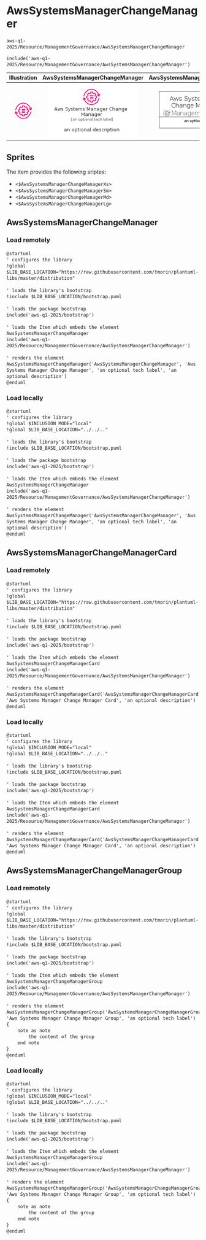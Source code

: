 # AwsSystemsManagerChangeManager


```text
aws-q1-2025/Resource/ManagementGovernance/AwsSystemsManagerChangeManager
```

```text
include('aws-q1-2025/Resource/ManagementGovernance/AwsSystemsManagerChangeManager')
```



| Illustration | AwsSystemsManagerChangeManager | AwsSystemsManagerChangeManagerCard | AwsSystemsManagerChangeManagerGroup |
| :---: | :---: | :---: | :---: |
| ![illustration for Illustration](../../../aws-q1-2025/Resource/ManagementGovernance/AwsSystemsManagerChangeManager.png) | ![illustration for AwsSystemsManagerChangeManager](../../../aws-q1-2025/Resource/ManagementGovernance/AwsSystemsManagerChangeManager.Local.png) | ![illustration for AwsSystemsManagerChangeManagerCard](../../../aws-q1-2025/Resource/ManagementGovernance/AwsSystemsManagerChangeManagerCard.Local.png) | ![illustration for AwsSystemsManagerChangeManagerGroup](../../../aws-q1-2025/Resource/ManagementGovernance/AwsSystemsManagerChangeManagerGroup.Local.png) |



## Sprites
The item provides the following sriptes:

- `<$AwsSystemsManagerChangeManagerXs>`
- `<$AwsSystemsManagerChangeManagerSm>`
- `<$AwsSystemsManagerChangeManagerMd>`
- `<$AwsSystemsManagerChangeManagerLg>`





## AwsSystemsManagerChangeManager

### Load remotely
```plantuml
@startuml
' configures the library
!global $LIB_BASE_LOCATION="https://raw.githubusercontent.com/tmorin/plantuml-libs/master/distribution"

' loads the library's bootstrap
!include $LIB_BASE_LOCATION/bootstrap.puml

' loads the package bootstrap
include('aws-q1-2025/bootstrap')

' loads the Item which embeds the element AwsSystemsManagerChangeManager
include('aws-q1-2025/Resource/ManagementGovernance/AwsSystemsManagerChangeManager')

' renders the element
AwsSystemsManagerChangeManager('AwsSystemsManagerChangeManager', 'Aws Systems Manager Change Manager', 'an optional tech label', 'an optional description')
@enduml
```

### Load locally
```plantuml
@startuml
' configures the library
!global $INCLUSION_MODE="local"
!global $LIB_BASE_LOCATION="../../.."

' loads the library's bootstrap
!include $LIB_BASE_LOCATION/bootstrap.puml

' loads the package bootstrap
include('aws-q1-2025/bootstrap')

' loads the Item which embeds the element AwsSystemsManagerChangeManager
include('aws-q1-2025/Resource/ManagementGovernance/AwsSystemsManagerChangeManager')

' renders the element
AwsSystemsManagerChangeManager('AwsSystemsManagerChangeManager', 'Aws Systems Manager Change Manager', 'an optional tech label', 'an optional description')
@enduml
```

## AwsSystemsManagerChangeManagerCard

### Load remotely
```plantuml
@startuml
' configures the library
!global $LIB_BASE_LOCATION="https://raw.githubusercontent.com/tmorin/plantuml-libs/master/distribution"

' loads the library's bootstrap
!include $LIB_BASE_LOCATION/bootstrap.puml

' loads the package bootstrap
include('aws-q1-2025/bootstrap')

' loads the Item which embeds the element AwsSystemsManagerChangeManagerCard
include('aws-q1-2025/Resource/ManagementGovernance/AwsSystemsManagerChangeManager')

' renders the element
AwsSystemsManagerChangeManagerCard('AwsSystemsManagerChangeManagerCard', 'Aws Systems Manager Change Manager Card', 'an optional description')
@enduml
```

### Load locally
```plantuml
@startuml
' configures the library
!global $INCLUSION_MODE="local"
!global $LIB_BASE_LOCATION="../../.."

' loads the library's bootstrap
!include $LIB_BASE_LOCATION/bootstrap.puml

' loads the package bootstrap
include('aws-q1-2025/bootstrap')

' loads the Item which embeds the element AwsSystemsManagerChangeManagerCard
include('aws-q1-2025/Resource/ManagementGovernance/AwsSystemsManagerChangeManager')

' renders the element
AwsSystemsManagerChangeManagerCard('AwsSystemsManagerChangeManagerCard', 'Aws Systems Manager Change Manager Card', 'an optional description')
@enduml
```

## AwsSystemsManagerChangeManagerGroup

### Load remotely
```plantuml
@startuml
' configures the library
!global $LIB_BASE_LOCATION="https://raw.githubusercontent.com/tmorin/plantuml-libs/master/distribution"

' loads the library's bootstrap
!include $LIB_BASE_LOCATION/bootstrap.puml

' loads the package bootstrap
include('aws-q1-2025/bootstrap')

' loads the Item which embeds the element AwsSystemsManagerChangeManagerGroup
include('aws-q1-2025/Resource/ManagementGovernance/AwsSystemsManagerChangeManager')

' renders the element
AwsSystemsManagerChangeManagerGroup('AwsSystemsManagerChangeManagerGroup', 'Aws Systems Manager Change Manager Group', 'an optional tech label') {
    note as note
        the content of the group
    end note
}
@enduml
```

### Load locally
```plantuml
@startuml
' configures the library
!global $INCLUSION_MODE="local"
!global $LIB_BASE_LOCATION="../../.."

' loads the library's bootstrap
!include $LIB_BASE_LOCATION/bootstrap.puml

' loads the package bootstrap
include('aws-q1-2025/bootstrap')

' loads the Item which embeds the element AwsSystemsManagerChangeManagerGroup
include('aws-q1-2025/Resource/ManagementGovernance/AwsSystemsManagerChangeManager')

' renders the element
AwsSystemsManagerChangeManagerGroup('AwsSystemsManagerChangeManagerGroup', 'Aws Systems Manager Change Manager Group', 'an optional tech label') {
    note as note
        the content of the group
    end note
}
@enduml
```

